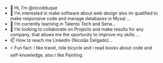 - 👋 Hi, I’m @nicodduque
- 👀 I’m interested in make software about web design also im qualified to make responsive code and manage databases in Mysql ...
- 🌱 I’m currently learning in Talento Tech and Sena...
- 💞️ I’m looking to collaborate on Projects and make results for any company, that allows me the oportunity to improve my skills ...
- 📫 How to reach me Linkedin (Nicolás Delgado)...
- ⚡ Fun fact: i like travel, ride bicycle and i read books about code and self-knowledge, also i like Painting.

<!---
nicodduque/nicodduque is a ✨ special ✨ repository because its `README.md` (this file) appears on your GitHub profile.
You can click the Preview link to take a look at your changes.
--->
